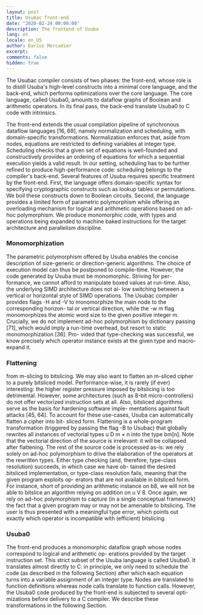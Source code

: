 ```yaml
---
layout: post
title: Usubac front-end
date: "2020-02-24 00:00:00"
description: The frontend of Usuba
lang: en
locale: en_US
author: Darius Mercadier
excerpt: 
comments: false
hidden: true
---
```


The Usubac compiler consists of two phases: the front-end, whose role
is to distill Usuba's high-level constructs into a minimal core
language, and the back-end, which performs optimizations over the core
language. The core language, called Usuba0, amounts to dataflow graphs
of Boolean and arithmetic operators. In its final pass, the back-end
translate Usuba0 to C code with intrinsics.


The front-end extends the usual compilation pipeline of synchronous dataflow languages [16, 69], namely normalization and scheduling, with domain-specific transformations. Normalization enforces that, aside from nodes, equations are restricted to defining variables at integer type. Scheduling checks that a given set of equations is well-founded and constructively provides an ordering of equations for which a sequential execution yields a valid result. In our setting, scheduling has to be further refined to produce high-performance code: scheduling belongs to the compiler's back-end. Several features of Usuba requires specific treatment by the front-end. First, the language offers domain-specific syntax for specifying cryptographic constructs such as lookup tables or permutations. We boil these constructs down to Boolean circuits. Second, the language provides a limited
form of parametric polymorphism while offering an overloading mechanism for logical and arithmetic operations based on ad-hoc polymorphism. We produce monomorphic code, with types and operations being expanded to machine baked instructions for the target architecture and parallelism discipline.

### Monomorphization

The parametric polymorphism offered
by Usuba enables the concise description of size-generic or
direction-generic algorithms. The choice of execution model
can thus be postponed to compile-time. However, the code
generated by Usuba must be monomorphic. Striving for per-
formance, we cannot afford to manipulate boxed values at
run-time. Also, the underlying SIMD architecture does not al-
low switching between a vertical or horizontal style of SIMD
operations. The Usubac compiler provides flags -H and -V to
monomorphize the main node to the corresponding horizon-
tal or vertical direction, while the -w m flag monomorphizes
the atomic word size to the given positive integer m.
Crucially, we do not implement ad-hoc polymorphism
by dictionary passing [71], which would imply a run-time
overhead, but resort to static monomorphization [36]. Pro-
vided that type-checking was successful, we know precisely
which operator instance exists at the given type and macro-
expand it.

### Flattening

from m-slicing to bitslicing. We may also want
to flatten an m-sliced cipher to a purely bitsliced model.
Performance-wise, it is rarely (if ever) interesting: the higher
register pressure imposed by bitslicing is too detrimental.
However, some architectures (such as 8-bit micro-controllers)
do not offer vectorized instruction sets at all. Also, bitsliced
algorithms serve as the basis for hardening software imple-
mentations against fault attacks [45, 64]. To account for these
use-cases, Usuba can automatically flatten a cipher into bit-
sliced form. Flattening is a whole-program transformation
(triggered by passing the flag -B to Usubac) that globally
rewrites all instances of vectorial types u D m × n into the
type bm[n]. Note that the vectorial direction of the source
is irrelevant: it will be collapsed after flattening. The rest of
the source code is processed as-is: we rely solely on ad-hoc
polymorphism to drive the elaboration of the operators at
the rewritten types. Either type checking (and, therefore,
type-class resolution) succeeds, in which case we have ob-
tained the desired bitsliced implementation, or type-class
resolution fails, meaning that the given program exploits op-
erators that are not available in bitsliced form. For instance,
short of providing an arithmetic instance on b8, we will not
be able to bitslice an algorithm relying on addition on u V 8.
Once again, we rely on ad-hoc polymorphism to capture
(in a single conceptual framework) the fact that a given
program may or may not be amenable to bitslicing. The user
is thus presented with a meaningful type error, which points
out exactly which operator is incompatible with (efficient)
bitslicing.

### Usuba0

The front-end produces a monomorphic dataflow
graph whose nodes correspond to logical and arithmetic op-
erations provided by the target instruction set. This strict
subset of the Usuba language is called Usuba0. It translates
almost directly to C: in principle, we only need to schedule
the code (as described in the following Section) after which
each equation turns into a variable assignment of an integer
type. Nodes are translated to function definitions whereas
node calls translate to function calls. However, the Usuba0
code produced by the front-end is subjected to several opti-
mizations before delivery to a C compiler. We describe these
transformations in the following Section.
